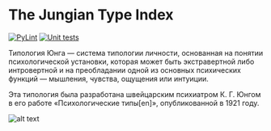 # The Jungian Type Index

[![PyLint](https://github.com/pharmund/The_Jungian_Type_Index/actions/workflows/pylint.yml/badge.svg?branch=main)](https://github.com/pharmund/The_Jungian_Type_Index/actions/workflows/pylint.yml)
[![Unit tests](https://github.com/pharmund/The_Jungian_Type_Index/actions/workflows/unit_tests.yml/badge.svg?branch=main)](https://github.com/pharmund/The_Jungian_Type_Index/actions/workflows/unit_tests.yml)

Типология Юнга — система типологии личности, основанная на понятии психологической установки, которая может быть
экстравертной либо интровертной и на преобладании одной из основных психических функций — мышления, чувства, ощущения
или интуиции.

Эта типология была разработана швейцарским психиатром К. Г. Юнгом в его работе «Психологические типы[en]»,
опубликованной в 1921 году.

![alt text](https://upload.wikimedia.org/wikipedia/commons/thumb/a/a4/%D0%9F%D1%81%D0%B8%D1%85%D0%B8%D1%87%D0%B5%D1%81%D0%BA%D0%B8%D0%B5_%D1%84%D1%83%D0%BD%D0%BA%D1%86%D0%B8%D0%B8_%D0%BF%D0%BE_%D0%AE%D0%BD%D0%B3%D1%83.svg/1280px-%D0%9F%D1%81%D0%B8%D1%85%D0%B8%D1%87%D0%B5%D1%81%D0%BA%D0%B8%D0%B5_%D1%84%D1%83%D0%BD%D0%BA%D1%86%D0%B8%D0%B8_%D0%BF%D0%BE_%D0%AE%D0%BD%D0%B3%D1%83.svg.png)
